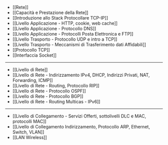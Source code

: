 - [[Rete]]
- [[Capacità e Prestazione della Rete]]
- [[Introduzione allo Stack Protocollare TCP-IP]]
- [[Livello Applicazione - HTTP, cookie, web cache]]
- [[Livello Applicazione - Protocollo DNS]]
- [[Livello Applicazione - Protocolli Posta Elettronica e FTP]]
- [[Livello Trasporto - Protocollo UDP e intro a TCP]]
- [[Livello Trasporto - Meccanismi di Trasferimento dati Affidabili]]
- [[Protocollo TCP]]
- [[Interfaccia Socket]]

---

- [[Livello di Rete]]
- [[Livello di Rete - Indirizzamento IPv4, DHCP, Indirizzi Privati, NAT, Forwarding, ICMP]]
- [[Livello di Rete - Routing, Protocollo RIP]]
- [[Livello di Rete - Protocollo OSPF]]
- [[Livello di Rete - Protocollo BGP]]
- [[Livello di Rete - Routing Multicas - IPv6]]

---

- [[Livello di Collegamento - Servizi Offerti, sottolivelli DLC e MAC, protocolli MAC]]
- [[Livello di Collegamento  Indirizzamento, Protocollo ARP, Ethernet, Switch, VLAN]]
- [[LAN Wireless]]